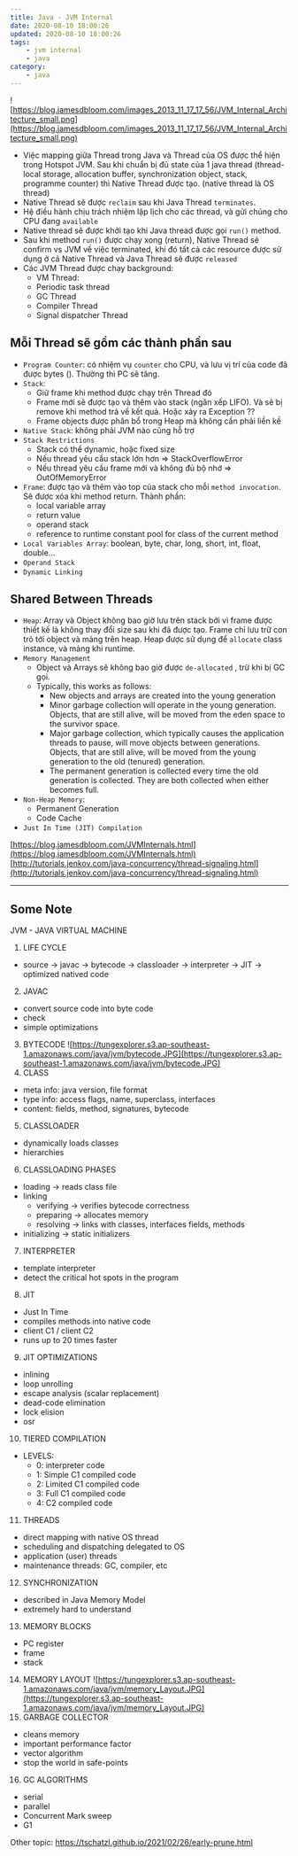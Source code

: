 ```yaml
---
title: Java - JVM Internal
date: 2020-08-10 18:00:26
updated: 2020-08-10 18:00:26
tags:
    - jvm internal
    - java
category: 
    - java
---
```



![https://blog.jamesdbloom.com/images_2013_11_17_17_56/JVM_Internal_Architecture_small.png](https://blog.jamesdbloom.com/images_2013_11_17_17_56/JVM_Internal_Architecture_small.png)

- Việc mapping giữa Thread trong Java và Thread của OS được thể hiện trong Hotspot JVM. Sau khi chuẩn bị đủ state của 1
  java thread (thread-local storage, allocation buffer, synchronization object, stack, programme counter) thì Native
  Thread được tạo. (native thread là OS thread)
- Native Thread sẽ được `reclaim` sau khi Java Thread `terminates`.
- Hệ điều hành chịu trách nhiệm lập lịch cho các thread, và gửi chúng cho CPU đang `available`
- Native thread sẽ được khởi tạo khi Java thread được gọi `run()` method.
- Sau khi method `run()` được chạy xong (return), Native Thread sẽ confirm vs JVM về việc terminated, khi đó tất cả các
  resource được sử dụng ở cả Native Thread và Java Thread sẽ được `released`
- Các JVM Thread được chạy background:
    - VM Thread:
    - Periodic task thread
    - GC Thread
    - Compiler Thread
    - Signal dispatcher Thread

## Mỗi Thread sẽ gồm các thành phần sau

- `Program Counter`: có nhiệm vụ `counter` cho CPU, và lưu vị trí của code đã được bytes (). Thường thì PC sẽ tăng.
- `Stack`:
    - Giữ frame khi method được chạy trên Thread đó
    - Frame mới sẽ được tạo và thêm vào stack (ngăn xếp LIFO). Và sẽ bị remove khi method trả về kết quả. Hoặc xảy ra
      Exception ??
    - Frame objects được phân bổ trong Heap mà không cần phải liền kề
- `Native Stack`: không phải JVM nào cũng hỗ trợ
- `Stack Restrictions`
    - Stack có thể dynamic, hoặc fixed size
    - Nếu thread yêu cầu stack lớn hơn => StackOverflowError
    - Nếu thread yêu cầu frame mới và không đủ bộ nhớ => OutOfMemoryError
- `Frame`: được tạo và thêm vào top của stack cho mỗi `method invocation`. Sẽ được xóa khi method return. Thành phần:
    - local variable array
    - return value
    - operand stack
    - reference to runtime constant pool for class of the current method
- `Local Variables Array`: boolean, byte, char, long, short, int, float, double...
- `Operand Stack`
- `Dynamic Linking`

## Shared Between Threads

- `Heap`: Array và Object không bao giờ lưu trên stack bởi vì frame được thiết kế là không thay đổi size sau khi đã được
  tạo. Frame chỉ lưu trữ con trỏ tới object và mảng trên heap. Heap được sử dụng để `allocate` class instance, và mảng
  khi runtime.
- `Memory Management`
    - Object và Arrays sẽ không bao giờ được `de-allocated` , trừ khi bị GC gọi.
    - Typically, this works as follows:
        - New objects and arrays are created into the young generation
        - Minor garbage collection will operate in the young generation. Objects, that are still alive, will be moved
          from the eden space to the survivor space.
        - Major garbage collection, which typically causes the application threads to pause, will move objects between
          generations. Objects, that are still alive, will be moved from the young generation to the old (tenured)
          generation.
        - The permanent generation is collected every time the old generation is collected. They are both collected when
          either becomes full.
- `Non-Heap Memory`:
    - Permanent Generation
    - Code Cache
- `Just In Time (JIT) Compilation`

[https://blog.jamesdbloom.com/JVMInternals.html](https://blog.jamesdbloom.com/JVMInternals.html)      
[http://tutorials.jenkov.com/java-concurrency/thread-signaling.html](http://tutorials.jenkov.com/java-concurrency/thread-signaling.html)
________________________________

## Some Note

JVM - JAVA VIRTUAL MACHINE

1. LIFE CYCLE

- source -> javac -> bytecode -> classloader -> interpreter -> JIT -> optimized natived code

2. JAVAC

- convert source code into byte code
- check
- simple optimizations

3. BYTECODE
   ![https://tungexplorer.s3.ap-southeast-1.amazonaws.com/java/jvm/bytecode.JPG](https://tungexplorer.s3.ap-southeast-1.amazonaws.com/java/jvm/bytecode.JPG)
4. CLASS

- meta info: java version, file format
- type info: access flags, name, superclass, interfaces
- content: fields, method, signatures, bytecode

5. CLASSLOADER

- dynamically loads classes
- hierarchies

6. CLASSLOADING PHASES

- loading -> reads class file
- linking
    - verifying -> verifies bytecode correctness
    - preparing -> allocates memory
    - resolving -> links with classes, interfaces fields, methods
- initializing -> static initializers

7. INTERPRETER

- template interpreter
- detect the critical hot spots in the program

8. JIT

- Just In Time
- compiles methods into native code
- client C1 / client C2
- runs up to 20 times faster

9. JIT OPTIMIZATIONS

- inlining
- loop unrolling
- escape analysis (scalar replacement)
- dead-code elimination
- lock elision
- osr

10. TIERED COMPILATION

- LEVELS:
    - 0: interpreter code
    - 1: Simple C1 compiled code
    - 2: Limited C1 compiled code
    - 3: Full C1 compiled code
    - 4: C2 compiled code

11. THREADS

- direct mapping with native OS thread
- scheduling and dispatching delegated to OS
- application (user) threads
- maintenance threads: GC, compiler, etc

12. SYNCHRONIZATION

- described in Java Memory Model
- extremely hard to understand

13. MEMORY BLOCKS

- PC register
- frame
- stack

14. MEMORY LAYOUT
    ![https://tungexplorer.s3.ap-southeast-1.amazonaws.com/java/jvm/memory_Layout.JPG](https://tungexplorer.s3.ap-southeast-1.amazonaws.com/java/jvm/memory_Layout.JPG)
15. GARBAGE COLLECTOR

- cleans memory
- important performance factor
- vector algorithm
- stop the world in safe-points

16. GC ALGORITHMS

- serial
- parallel
- Concurrent Mark sweep
- G1

Other topic: https://tschatzl.github.io/2021/02/26/early-prune.html